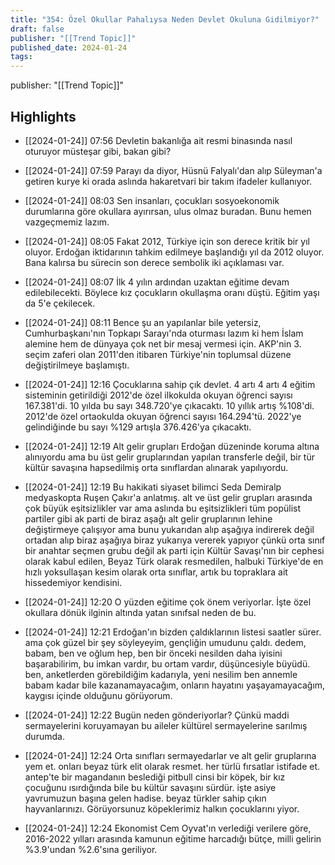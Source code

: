 ```yaml
---
title: "354: Özel Okullar Pahalıysa Neden Devlet Okuluna Gidilmiyor?"
draft: false
publisher: "[[Trend Topic]]"
published_date: 2024-01-24
tags:
---
```

publisher: "[[Trend Topic]]"


## Highlights
* [[2024-01-24]] 07:56  Devletin bakanlığa ait resmi binasında nasıl oturuyor müsteşar gibi, bakan gibi?

* [[2024-01-24]] 07:59  Parayı da diyor, Hüsnü Falyalı'dan alıp Süleyman'a getiren kurye ki orada aslında hakaretvari bir takım ifadeler kullanıyor.

* [[2024-01-24]] 08:03  Sen insanları, çocukları sosyoekonomik durumlarına göre okullara ayırırsan, ulus olmaz buradan. Bunu hemen vazgeçmemiz lazım.

* [[2024-01-24]] 08:05  Fakat 2012, Türkiye için son derece kritik bir yıl oluyor. Erdoğan iktidarının tahkim edilmeye başlandığı yıl da 2012 oluyor. Bana kalırsa bu sürecin son derece sembolik iki açıklaması var.

* [[2024-01-24]] 08:07  İlk 4 yılın ardından uzaktan eğitime devam edilebilecekti. Böylece kız çocukların okullaşma oranı düştü. Eğitim yaşı da 5'e çekilecek.

* [[2024-01-24]] 08:11  Bence şu an yapılanlar bile yetersiz, Cumhurbaşkanı'nın Topkapı Sarayı'nda oturması lazım ki hem İslam alemine hem de dünyaya çok net bir mesaj vermesi için. AKP'nin 3. seçim zaferi olan 2011'den itibaren Türkiye'nin toplumsal düzene değiştirilmeye başlamıştı.

* [[2024-01-24]] 12:16  Çocuklarına sahip çık devlet. 4 artı 4 artı 4 eğitim sisteminin getirildiği 2012'de özel ilkokulda okuyan öğrenci sayısı 167.381'di. 10 yılda bu sayı 348.720'ye çıkacaktı. 10 yıllık artış %108'di. 2012'de özel ortaokulda okuyan öğrenci sayısı 164.294'tü. 2022'ye gelindiğinde bu sayı %129 artışla 376.426'ya çıkacaktı.

* [[2024-01-24]] 12:19  Alt gelir grupları Erdoğan düzeninde koruma altına alınıyordu ama bu üst gelir gruplarından yapılan transferle değil, bir tür kültür savaşına hapsedilmiş orta sınıflardan alınarak yapılıyordu.

* [[2024-01-24]] 12:19  Bu hakikati siyaset bilimci Seda Demiralp medyaskopta Ruşen Çakır'a anlatmış. alt ve üst gelir grupları arasında çok büyük eşitsizlikler var ama aslında bu eşitsizlikleri tüm popülist partiler gibi ak parti de biraz aşağı alt gelir gruplarının lehine değiştirmeye çalışıyor ama bunu yukarıdan alıp aşağıya indirerek değil ortadan alıp biraz aşağıya biraz yukarıya vererek yapıyor çünkü orta sınıf bir anahtar seçmen grubu değil ak parti için Kültür Savaşı'nın bir cephesi olarak kabul edilen, Beyaz Türk olarak resmedilen, halbuki Türkiye'de en hızlı yoksullaşan kesim olarak orta sınıflar, artık bu topraklara ait hissedemiyor kendisini.

* [[2024-01-24]] 12:20  O yüzden eğitime çok önem veriyorlar. İşte özel okullara dönük ilginin altında yatan sınıfsal neden de bu.

* [[2024-01-24]] 12:21  Erdoğan'ın bizden çaldıklarının listesi saatler sürer. ama çok güzel bir şey söyleyeyim, gençliğin umudunu çaldı. dedem, babam, ben ve oğlum hep, ben bir önceki nesilden daha iyisini başarabilirim, bu imkan vardır, bu ortam vardır, düşüncesiyle büyüdü. ben, anketlerden görebildiğim kadarıyla, yeni nesilim ben annemle babam kadar bile kazanamayacağım, onların hayatını yaşayamayacağım, kaygısı içinde olduğunu görüyorum.

* [[2024-01-24]] 12:22  Bugün neden gönderiyorlar? Çünkü maddi sermayelerini koruyamayan bu aileler kültürel sermayelerine sarılmış durumda.

* [[2024-01-24]] 12:24  Orta sınıfları sermayedarlar ve alt gelir gruplarına yem et. onları beyaz türk elit olarak resmet. her türlü fırsatlar istifade et. antep'te bir magandanın beslediği pitbull cinsi bir köpek, bir kız çocuğunu ısırdığında bile bu kültür savaşını sürdür. işte asiye yavrumuzun başına gelen hadise. beyaz türkler sahip çıkın hayvanlarınızı. Görüyorsunuz köpeklerimiz halkın çocuklarını yiyor.

* [[2024-01-24]] 12:24  Ekonomist Cem Oyvat'ın verlediği verilere göre, 2016-2022 yılları arasında kamunun eğitime harcadığı bütçe, milli gelirin %3.9'undan %2.6'sına geriliyor.

